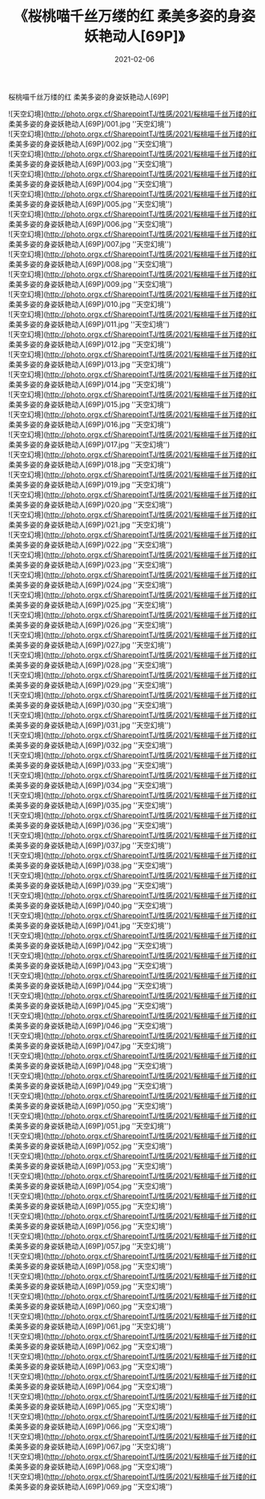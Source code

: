 ﻿---
layout: post
title:  《桜桃喵千丝万缕的红 柔美多姿的身姿妖艳动人[69P]》
date:   2021-02-06
img: http://photo.orgx.cf/SharepointTJ/性感/2021/桜桃喵千丝万缕的红 柔美多姿的身姿妖艳动人[69P]/000.jpg
categories: [美女, 性感, 泳衣]
---

桜桃喵千丝万缕的红 柔美多姿的身姿妖艳动人[69P]



![天空幻境](http://photo.orgx.cf/SharepointTJ/性感/2021/桜桃喵千丝万缕的红 柔美多姿的身姿妖艳动人[69P]/001.jpg ''天空幻境'') <br>
![天空幻境](http://photo.orgx.cf/SharepointTJ/性感/2021/桜桃喵千丝万缕的红 柔美多姿的身姿妖艳动人[69P]/002.jpg ''天空幻境'') <br>
![天空幻境](http://photo.orgx.cf/SharepointTJ/性感/2021/桜桃喵千丝万缕的红 柔美多姿的身姿妖艳动人[69P]/003.jpg ''天空幻境'') <br>
![天空幻境](http://photo.orgx.cf/SharepointTJ/性感/2021/桜桃喵千丝万缕的红 柔美多姿的身姿妖艳动人[69P]/004.jpg ''天空幻境'') <br>
![天空幻境](http://photo.orgx.cf/SharepointTJ/性感/2021/桜桃喵千丝万缕的红 柔美多姿的身姿妖艳动人[69P]/005.jpg ''天空幻境'') <br>
![天空幻境](http://photo.orgx.cf/SharepointTJ/性感/2021/桜桃喵千丝万缕的红 柔美多姿的身姿妖艳动人[69P]/006.jpg ''天空幻境'') <br>
![天空幻境](http://photo.orgx.cf/SharepointTJ/性感/2021/桜桃喵千丝万缕的红 柔美多姿的身姿妖艳动人[69P]/007.jpg ''天空幻境'') <br>
![天空幻境](http://photo.orgx.cf/SharepointTJ/性感/2021/桜桃喵千丝万缕的红 柔美多姿的身姿妖艳动人[69P]/008.jpg ''天空幻境'') <br>
![天空幻境](http://photo.orgx.cf/SharepointTJ/性感/2021/桜桃喵千丝万缕的红 柔美多姿的身姿妖艳动人[69P]/009.jpg ''天空幻境'') <br>
![天空幻境](http://photo.orgx.cf/SharepointTJ/性感/2021/桜桃喵千丝万缕的红 柔美多姿的身姿妖艳动人[69P]/010.jpg ''天空幻境'') <br>
![天空幻境](http://photo.orgx.cf/SharepointTJ/性感/2021/桜桃喵千丝万缕的红 柔美多姿的身姿妖艳动人[69P]/011.jpg ''天空幻境'') <br>
![天空幻境](http://photo.orgx.cf/SharepointTJ/性感/2021/桜桃喵千丝万缕的红 柔美多姿的身姿妖艳动人[69P]/012.jpg ''天空幻境'') <br>
![天空幻境](http://photo.orgx.cf/SharepointTJ/性感/2021/桜桃喵千丝万缕的红 柔美多姿的身姿妖艳动人[69P]/013.jpg ''天空幻境'') <br>
![天空幻境](http://photo.orgx.cf/SharepointTJ/性感/2021/桜桃喵千丝万缕的红 柔美多姿的身姿妖艳动人[69P]/014.jpg ''天空幻境'') <br>
![天空幻境](http://photo.orgx.cf/SharepointTJ/性感/2021/桜桃喵千丝万缕的红 柔美多姿的身姿妖艳动人[69P]/015.jpg ''天空幻境'') <br>
![天空幻境](http://photo.orgx.cf/SharepointTJ/性感/2021/桜桃喵千丝万缕的红 柔美多姿的身姿妖艳动人[69P]/016.jpg ''天空幻境'') <br>
![天空幻境](http://photo.orgx.cf/SharepointTJ/性感/2021/桜桃喵千丝万缕的红 柔美多姿的身姿妖艳动人[69P]/017.jpg ''天空幻境'') <br>
![天空幻境](http://photo.orgx.cf/SharepointTJ/性感/2021/桜桃喵千丝万缕的红 柔美多姿的身姿妖艳动人[69P]/018.jpg ''天空幻境'') <br>
![天空幻境](http://photo.orgx.cf/SharepointTJ/性感/2021/桜桃喵千丝万缕的红 柔美多姿的身姿妖艳动人[69P]/019.jpg ''天空幻境'') <br>
![天空幻境](http://photo.orgx.cf/SharepointTJ/性感/2021/桜桃喵千丝万缕的红 柔美多姿的身姿妖艳动人[69P]/020.jpg ''天空幻境'') <br>
![天空幻境](http://photo.orgx.cf/SharepointTJ/性感/2021/桜桃喵千丝万缕的红 柔美多姿的身姿妖艳动人[69P]/021.jpg ''天空幻境'') <br>
![天空幻境](http://photo.orgx.cf/SharepointTJ/性感/2021/桜桃喵千丝万缕的红 柔美多姿的身姿妖艳动人[69P]/022.jpg ''天空幻境'') <br>
![天空幻境](http://photo.orgx.cf/SharepointTJ/性感/2021/桜桃喵千丝万缕的红 柔美多姿的身姿妖艳动人[69P]/023.jpg ''天空幻境'') <br>
![天空幻境](http://photo.orgx.cf/SharepointTJ/性感/2021/桜桃喵千丝万缕的红 柔美多姿的身姿妖艳动人[69P]/024.jpg ''天空幻境'') <br>
![天空幻境](http://photo.orgx.cf/SharepointTJ/性感/2021/桜桃喵千丝万缕的红 柔美多姿的身姿妖艳动人[69P]/025.jpg ''天空幻境'') <br>
![天空幻境](http://photo.orgx.cf/SharepointTJ/性感/2021/桜桃喵千丝万缕的红 柔美多姿的身姿妖艳动人[69P]/026.jpg ''天空幻境'') <br>
![天空幻境](http://photo.orgx.cf/SharepointTJ/性感/2021/桜桃喵千丝万缕的红 柔美多姿的身姿妖艳动人[69P]/027.jpg ''天空幻境'') <br>
![天空幻境](http://photo.orgx.cf/SharepointTJ/性感/2021/桜桃喵千丝万缕的红 柔美多姿的身姿妖艳动人[69P]/028.jpg ''天空幻境'') <br>
![天空幻境](http://photo.orgx.cf/SharepointTJ/性感/2021/桜桃喵千丝万缕的红 柔美多姿的身姿妖艳动人[69P]/029.jpg ''天空幻境'') <br>
![天空幻境](http://photo.orgx.cf/SharepointTJ/性感/2021/桜桃喵千丝万缕的红 柔美多姿的身姿妖艳动人[69P]/030.jpg ''天空幻境'') <br>
![天空幻境](http://photo.orgx.cf/SharepointTJ/性感/2021/桜桃喵千丝万缕的红 柔美多姿的身姿妖艳动人[69P]/031.jpg ''天空幻境'') <br>
![天空幻境](http://photo.orgx.cf/SharepointTJ/性感/2021/桜桃喵千丝万缕的红 柔美多姿的身姿妖艳动人[69P]/032.jpg ''天空幻境'') <br>
![天空幻境](http://photo.orgx.cf/SharepointTJ/性感/2021/桜桃喵千丝万缕的红 柔美多姿的身姿妖艳动人[69P]/033.jpg ''天空幻境'') <br>
![天空幻境](http://photo.orgx.cf/SharepointTJ/性感/2021/桜桃喵千丝万缕的红 柔美多姿的身姿妖艳动人[69P]/034.jpg ''天空幻境'') <br>
![天空幻境](http://photo.orgx.cf/SharepointTJ/性感/2021/桜桃喵千丝万缕的红 柔美多姿的身姿妖艳动人[69P]/035.jpg ''天空幻境'') <br>
![天空幻境](http://photo.orgx.cf/SharepointTJ/性感/2021/桜桃喵千丝万缕的红 柔美多姿的身姿妖艳动人[69P]/036.jpg ''天空幻境'') <br>
![天空幻境](http://photo.orgx.cf/SharepointTJ/性感/2021/桜桃喵千丝万缕的红 柔美多姿的身姿妖艳动人[69P]/037.jpg ''天空幻境'') <br>
![天空幻境](http://photo.orgx.cf/SharepointTJ/性感/2021/桜桃喵千丝万缕的红 柔美多姿的身姿妖艳动人[69P]/038.jpg ''天空幻境'') <br>
![天空幻境](http://photo.orgx.cf/SharepointTJ/性感/2021/桜桃喵千丝万缕的红 柔美多姿的身姿妖艳动人[69P]/039.jpg ''天空幻境'') <br>
![天空幻境](http://photo.orgx.cf/SharepointTJ/性感/2021/桜桃喵千丝万缕的红 柔美多姿的身姿妖艳动人[69P]/040.jpg ''天空幻境'') <br>
![天空幻境](http://photo.orgx.cf/SharepointTJ/性感/2021/桜桃喵千丝万缕的红 柔美多姿的身姿妖艳动人[69P]/041.jpg ''天空幻境'') <br>
![天空幻境](http://photo.orgx.cf/SharepointTJ/性感/2021/桜桃喵千丝万缕的红 柔美多姿的身姿妖艳动人[69P]/042.jpg ''天空幻境'') <br>
![天空幻境](http://photo.orgx.cf/SharepointTJ/性感/2021/桜桃喵千丝万缕的红 柔美多姿的身姿妖艳动人[69P]/043.jpg ''天空幻境'') <br>
![天空幻境](http://photo.orgx.cf/SharepointTJ/性感/2021/桜桃喵千丝万缕的红 柔美多姿的身姿妖艳动人[69P]/044.jpg ''天空幻境'') <br>
![天空幻境](http://photo.orgx.cf/SharepointTJ/性感/2021/桜桃喵千丝万缕的红 柔美多姿的身姿妖艳动人[69P]/045.jpg ''天空幻境'') <br>
![天空幻境](http://photo.orgx.cf/SharepointTJ/性感/2021/桜桃喵千丝万缕的红 柔美多姿的身姿妖艳动人[69P]/046.jpg ''天空幻境'') <br>
![天空幻境](http://photo.orgx.cf/SharepointTJ/性感/2021/桜桃喵千丝万缕的红 柔美多姿的身姿妖艳动人[69P]/047.jpg ''天空幻境'') <br>
![天空幻境](http://photo.orgx.cf/SharepointTJ/性感/2021/桜桃喵千丝万缕的红 柔美多姿的身姿妖艳动人[69P]/048.jpg ''天空幻境'') <br>
![天空幻境](http://photo.orgx.cf/SharepointTJ/性感/2021/桜桃喵千丝万缕的红 柔美多姿的身姿妖艳动人[69P]/049.jpg ''天空幻境'') <br>
![天空幻境](http://photo.orgx.cf/SharepointTJ/性感/2021/桜桃喵千丝万缕的红 柔美多姿的身姿妖艳动人[69P]/050.jpg ''天空幻境'') <br>
![天空幻境](http://photo.orgx.cf/SharepointTJ/性感/2021/桜桃喵千丝万缕的红 柔美多姿的身姿妖艳动人[69P]/051.jpg ''天空幻境'') <br>
![天空幻境](http://photo.orgx.cf/SharepointTJ/性感/2021/桜桃喵千丝万缕的红 柔美多姿的身姿妖艳动人[69P]/052.jpg ''天空幻境'') <br>
![天空幻境](http://photo.orgx.cf/SharepointTJ/性感/2021/桜桃喵千丝万缕的红 柔美多姿的身姿妖艳动人[69P]/053.jpg ''天空幻境'') <br>
![天空幻境](http://photo.orgx.cf/SharepointTJ/性感/2021/桜桃喵千丝万缕的红 柔美多姿的身姿妖艳动人[69P]/054.jpg ''天空幻境'') <br>
![天空幻境](http://photo.orgx.cf/SharepointTJ/性感/2021/桜桃喵千丝万缕的红 柔美多姿的身姿妖艳动人[69P]/055.jpg ''天空幻境'') <br>
![天空幻境](http://photo.orgx.cf/SharepointTJ/性感/2021/桜桃喵千丝万缕的红 柔美多姿的身姿妖艳动人[69P]/056.jpg ''天空幻境'') <br>
![天空幻境](http://photo.orgx.cf/SharepointTJ/性感/2021/桜桃喵千丝万缕的红 柔美多姿的身姿妖艳动人[69P]/057.jpg ''天空幻境'') <br>
![天空幻境](http://photo.orgx.cf/SharepointTJ/性感/2021/桜桃喵千丝万缕的红 柔美多姿的身姿妖艳动人[69P]/058.jpg ''天空幻境'') <br>
![天空幻境](http://photo.orgx.cf/SharepointTJ/性感/2021/桜桃喵千丝万缕的红 柔美多姿的身姿妖艳动人[69P]/059.jpg ''天空幻境'') <br>
![天空幻境](http://photo.orgx.cf/SharepointTJ/性感/2021/桜桃喵千丝万缕的红 柔美多姿的身姿妖艳动人[69P]/060.jpg ''天空幻境'') <br>
![天空幻境](http://photo.orgx.cf/SharepointTJ/性感/2021/桜桃喵千丝万缕的红 柔美多姿的身姿妖艳动人[69P]/061.jpg ''天空幻境'') <br>
![天空幻境](http://photo.orgx.cf/SharepointTJ/性感/2021/桜桃喵千丝万缕的红 柔美多姿的身姿妖艳动人[69P]/062.jpg ''天空幻境'') <br>
![天空幻境](http://photo.orgx.cf/SharepointTJ/性感/2021/桜桃喵千丝万缕的红 柔美多姿的身姿妖艳动人[69P]/063.jpg ''天空幻境'') <br>
![天空幻境](http://photo.orgx.cf/SharepointTJ/性感/2021/桜桃喵千丝万缕的红 柔美多姿的身姿妖艳动人[69P]/064.jpg ''天空幻境'') <br>
![天空幻境](http://photo.orgx.cf/SharepointTJ/性感/2021/桜桃喵千丝万缕的红 柔美多姿的身姿妖艳动人[69P]/065.jpg ''天空幻境'') <br>
![天空幻境](http://photo.orgx.cf/SharepointTJ/性感/2021/桜桃喵千丝万缕的红 柔美多姿的身姿妖艳动人[69P]/066.jpg ''天空幻境'') <br>
![天空幻境](http://photo.orgx.cf/SharepointTJ/性感/2021/桜桃喵千丝万缕的红 柔美多姿的身姿妖艳动人[69P]/067.jpg ''天空幻境'') <br>
![天空幻境](http://photo.orgx.cf/SharepointTJ/性感/2021/桜桃喵千丝万缕的红 柔美多姿的身姿妖艳动人[69P]/068.jpg ''天空幻境'') <br>
![天空幻境](http://photo.orgx.cf/SharepointTJ/性感/2021/桜桃喵千丝万缕的红 柔美多姿的身姿妖艳动人[69P]/069.jpg ''天空幻境'') <br>